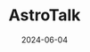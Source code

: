 ---  
layout: startup_page  
title: "AstroTalk"  
id: "astrotalk.com"  
permalink: "/astrotalkastrotalk.com06042024/"  
website: "https://www.astrotalk.com/"  
funding_round: "Series A+"  
funding_amount: "$14M"  
investors: "Elev8 Venture Partners, Left Lane Capital"  
about: "AstroTalk is an online platform offering astrology and mental wellness services, including Vedic astrology, vastu, tarot card readings, and online puja. It boasts over five million active users and one million monthly transacting users, connecting them with over 20,000 astrologers and spiritual practitioners. The platform aims to expand its regional language offerings and global reach."  
markets: "Mental Wellness, Astrology, Technology, Information and Internet, Consulting, Digital Entertainment, E-Commerce, Information Technology, Lifestyle"  
hq: "New Delhi, India"  
founded_year: "2015"  
linkedin: "https://www.linkedin.com/company/astrotalk-online-astrology-predictions"  
twitter: "https://twitter.com/AstrotalkApp"  
instagram: ""  
facebook: "https://www.facebook.com/theastrotalk/"  
crunchbase: "https://www.crunchbase.com/organization/astrotalk"  
pitchbook: "https://pitchbook.com/profiles/company/500572-72"  

date_display: "04-Jun-2024"  
date: "2024-06-04"

# SEO Optimization  
meta_title: "AstroTalk - Series A+ Funding ($14M)"  
meta_description: "AstroTalk, AstroTalk is an online platform offering astrology and mental wellness services, including Vedic astrology, vastu, tarot card readings, and online puj..."  
meta_keywords: "AstroTalk, Mental Wellness, Astrology, Technology, Information and Internet, Consulting, Digital Entertainment, E-Commerce, Information Technology, Lifestyle, Series A+ funding"  
canonical_url: "https://startup.projectstartups.com/astrotalkastrotalk.com06042024/"  
---